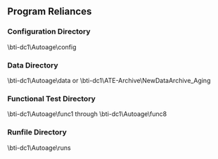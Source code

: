 ## Program Reliances
### Configuration Directory
\\bti-dc1\Autoage\config
### Data Directory
\\bti-dc1\Autoage\data or \\bti-dc1\ATE-Archive\NewDataArchive\_Aging
### Functional Test Directory
\\bti-dc1\Autoage\func1 through \\bti-dc1\Autoage\func8
### Runfile Directory
\\bti-dc1\Autoage\runs


